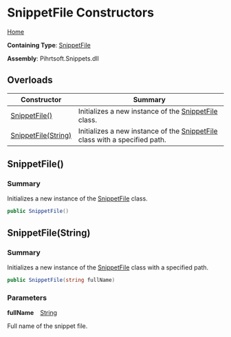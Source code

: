 # SnippetFile Constructors

[Home](../../../../README.md)

**Containing Type**: [SnippetFile](../README.md)

**Assembly**: Pihrtsoft\.Snippets\.dll

## Overloads

| Constructor | Summary |
| ----------- | ------- |
| [SnippetFile()](#Pihrtsoft_Snippets_SnippetFile__ctor) | Initializes a new instance of the [SnippetFile](../README.md) class\. |
| [SnippetFile(String)](#Pihrtsoft_Snippets_SnippetFile__ctor_System_String_) | Initializes a new instance of the [SnippetFile](../README.md) class with a specified path\. |

## SnippetFile\(\) <a name="Pihrtsoft_Snippets_SnippetFile__ctor"></a>

### Summary

Initializes a new instance of the [SnippetFile](../README.md) class\.

```csharp
public SnippetFile()
```

## SnippetFile\(String\) <a name="Pihrtsoft_Snippets_SnippetFile__ctor_System_String_"></a>

### Summary

Initializes a new instance of the [SnippetFile](../README.md) class with a specified path\.

```csharp
public SnippetFile(string fullName)
```

### Parameters

**fullName** &ensp; [String](https://docs.microsoft.com/en-us/dotnet/api/system.string)

Full name of the snippet file\.